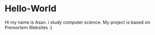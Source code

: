 Hello-World
===========
 
 Hi my name is Asan. i study computer science.
 My project is based on Premortem Websites :)
